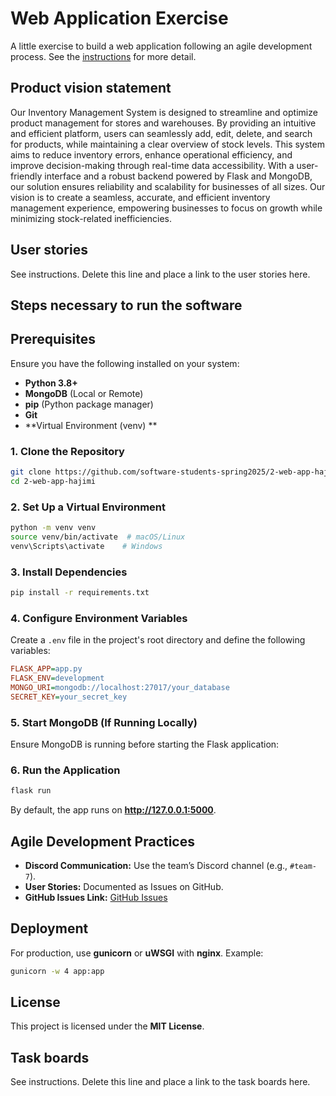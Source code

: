 # Web Application Exercise

A little exercise to build a web application following an agile development process. See the [instructions](instructions.md) for more detail.

## Product vision statement

Our Inventory Management System is designed to streamline and optimize product management for stores and warehouses. By providing an intuitive and efficient platform, users can seamlessly add, edit, delete, and search for products, while maintaining a clear overview of stock levels.
This system aims to reduce inventory errors, enhance operational efficiency, and improve decision-making through real-time data accessibility. With a user-friendly interface and a robust backend powered by Flask and MongoDB, our solution ensures reliability and scalability for businesses of all sizes. Our vision is to create a seamless, accurate, and efficient inventory management experience, empowering businesses to focus on growth while minimizing stock-related inefficiencies.

## User stories

See instructions. Delete this line and place a link to the user stories here.

## Steps necessary to run the software

## Prerequisites
Ensure you have the following installed on your system:

- **Python 3.8+**
- **MongoDB** (Local or Remote)
- **pip** (Python package manager)
- **Git**
- **Virtual Environment (venv) **

### 1. Clone the Repository
```sh
git clone https://github.com/software-students-spring2025/2-web-app-hajimi.git
cd 2-web-app-hajimi
```

### 2. Set Up a Virtual Environment 
```sh
python -m venv venv
source venv/bin/activate  # macOS/Linux
venv\Scripts\activate    # Windows
```

### 3. Install Dependencies
```sh
pip install -r requirements.txt
```

### 4. Configure Environment Variables
Create a `.env` file in the project's root directory and define the following variables:

```ini
FLASK_APP=app.py
FLASK_ENV=development
MONGO_URI=mongodb://localhost:27017/your_database
SECRET_KEY=your_secret_key
```

### 5. Start MongoDB (If Running Locally)
Ensure MongoDB is running before starting the Flask application:

### 6. Run the Application
```sh
flask run
```
By default, the app runs on **http://127.0.0.1:5000**.


## Agile Development Practices
- **Discord Communication:** Use the team’s Discord channel (e.g., `#team-7`).
- **User Stories:** Documented as Issues on GitHub.
- **GitHub Issues Link:** [GitHub Issues](https://github.com/YOUR_GITHUB_USERNAME/your-project/issues)

## Deployment
For production, use **gunicorn** or **uWSGI** with **nginx**. Example:
```sh
gunicorn -w 4 app:app
```

## License
This project is licensed under the **MIT License**.



## Task boards

See instructions. Delete this line and place a link to the task boards here.
